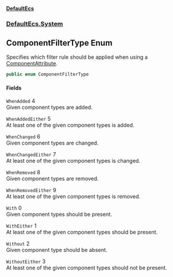 #### [DefaultEcs](DefaultEcs.md 'DefaultEcs')
### [DefaultEcs.System](DefaultEcs.md#DefaultEcs_System 'DefaultEcs.System')
## ComponentFilterType Enum
Specifies which filter rule should be applied when using a [ComponentAttribute](ComponentAttribute.md 'DefaultEcs.System.ComponentAttribute').  
```csharp
public enum ComponentFilterType

```
#### Fields
<a name='DefaultEcs_System_ComponentFilterType_WhenAdded'></a>
`WhenAdded` 4  
Given component types are added.  
  
<a name='DefaultEcs_System_ComponentFilterType_WhenAddedEither'></a>
`WhenAddedEither` 5  
At least one of the given component types is added.  
  
<a name='DefaultEcs_System_ComponentFilterType_WhenChanged'></a>
`WhenChanged` 6  
Given component types are changed.  
  
<a name='DefaultEcs_System_ComponentFilterType_WhenChangedEither'></a>
`WhenChangedEither` 7  
At least one of the given component types is changed.  
  
<a name='DefaultEcs_System_ComponentFilterType_WhenRemoved'></a>
`WhenRemoved` 8  
Given component types are removed.  
  
<a name='DefaultEcs_System_ComponentFilterType_WhenRemovedEither'></a>
`WhenRemovedEither` 9  
At least one of the given component types is removed.  
  
<a name='DefaultEcs_System_ComponentFilterType_With'></a>
`With` 0  
Given component types should be present.  
  
<a name='DefaultEcs_System_ComponentFilterType_WithEither'></a>
`WithEither` 1  
At least one of the given component types should be present.  
  
<a name='DefaultEcs_System_ComponentFilterType_Without'></a>
`Without` 2  
Given component type should be absent.  
  
<a name='DefaultEcs_System_ComponentFilterType_WithoutEither'></a>
`WithoutEither` 3  
At least one of the given component types should not be present.  
  
